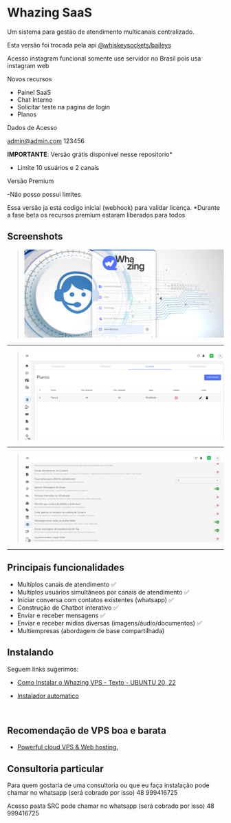 # Whazing SaaS

Um sistema para gestão de atendimento multicanais centralizado.

Esta versão foi trocada pela api [@whiskeysockets/baileys](https://github.com/WhiskeySockets/Baileys)

Acesso instagram funcional somente use servidor no Brasil pois usa instagram web

Novos recursos
- Painel SaaS
- Chat Interno
- Solicitar teste na pagina de login
- Planos

Dados de Acesso

admin@admin.com
123456


**IMPORTANTE**: 
Versão grátis disponivel nesse repositorio*

- Limite 10 usuários e 2 canais


Versão Premium

-Não posso possui limites

Essa versão ja está codigo inicial (webhook) para validar licença.
*Durante a fase beta os recursos premium estaram liberados para todos


## Screenshots
>![Doação](screenshots/solicitarteste.png) 
___  
>![Doação](screenshots/planos.png)
___

>![Doação](screenshots/config.png)
___


## Principais funcionalidades

- Multíplos canais de atendimento ✅
- Multíplos usuários simultâneos por canais de atendimento ✅
- Iniciar conversa com contatos existentes (whatsapp) ✅
- Construção de Chatbot interativo ✅
- Enviar e receber mensagens ✅
- Enviar e receber mídias diversas (imagens/áudio/documentos) ✅
- Multiempresas (abordagem de base compartilhada)

  
## Instalando
Seguem links sugerimos:

-  [Como Instalar o Whazing VPS - Texto - UBUNTU 20, 22](docs/INSTALL_VPS_UBUNTU_20_22.md)

-  [Instalador automatico](https://github.com/cleitonme/Whazing-SaaS.instalador)
<br/>


## Recomendação de VPS boa e barata

-  [Powerful cloud VPS & Web hosting.](https://control.peramix.com/?affid=58)

## Consultoria particular

Para quem gostaria de uma consultoria ou que eu faça instalação pode chamar no whatsapp (será cobrado por isso) 48 999416725

Acesso pasta SRC pode chamar no whatsapp (será cobrado por isso) 48 999416725
